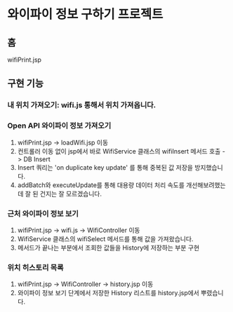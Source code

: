 # 와이파이 정보 구하기 프로젝트

## 홈
wifiPrint.jsp


## 구현 기능

### 내 위치 가져오기: wifi.js 통해서 위치 가져옵니다.

### Open API 와이파이 정보 가져오기
1. wifiPrint.jsp -> loadWifi.jsp 이동
2. 컨트롤러 이동 없이 jsp에서 바로 WifiService 클래스의 wifiInsert 메서드 호출 -> DB Insert
3. Insert 쿼리는 'on duplicate key update' 를 통해 중복된 값 저장을 방지했습니다.
4. addBatch와 executeUpdate를 통해 대용량 데이터 처리 속도를 개선해보려했는데 잘 된 건지는 잘 모르겠습니다.


### 근처 와이파이 정보 보기
1. wifiPrint.jsp -> wifi.js -> WifiController 이동
2. WifiService 클래스의 wifiSelect 메서드를 통해 값을 가져왔습니다.
3. 메서드가 끝나는 부분에서 조회한 값들을 History에 저장하는 부분 구현

### 위치 히스토리 목록
1. wifiPrint.jsp -> WifiController -> history.jsp 이동
1. 와이파이 정보 보기 단계에서 저장한 History 리스트를 history.jsp에서 뿌렸습니다.

